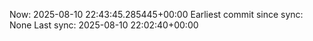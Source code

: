 Now: 2025-08-10 22:43:45.285445+00:00 Earliest commit since sync: None Last sync: 2025-08-10 22:02:40+00:00
